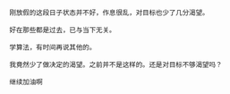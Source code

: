 	刚放假的这段日子状态并不好，作息很乱，对目标也少了几分渴望。

	好在那些都是过去，已与当下无关。

	学算法，有时间再说其他的。

	我竟然少了做决定的渴望。之前并不是这样的。还是对目标不够渴望吗？

	继续加油啊